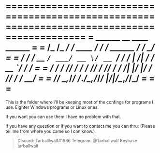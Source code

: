============================================================================================
=                  ______           __          ____               ______                  =
=                 /_  __/___ ______/ /_  ____ _/ / /      ______ _/ / __/                  =
=                  / / / __ `/ ___/ __ \/ __ `/ / / | /| / / __ `/ / /_                    =
=                 / / / /_/ / /  / /_/ / /_/ / / /| |/ |/ / /_/ / / __/                    =
=                /_/  \__,_/_/  /_.___/\__,_/_/_/ |__/|__/\__,_/_/_/                       =
=                                                                                          =
============================================================================================
This is the folder where i'll be keeping most of the confings for programs I use.
Eighter Windows programs or Linux ones.

If you want you can use them I have no problem with that.

If you have any question or if you want to contact me you can thru:
(Please tell me from where you came so I can know.)
>Discord: Tarballlwalf#1986
>Telegram: @Tarballwalf
>Keybase: tarballwalf
